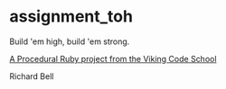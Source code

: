 assignment_toh
==============

Build 'em high, build 'em strong.

[A Procedural Ruby project from the Viking Code School](http://www.vikingcodeschool.com)

Richard Bell
